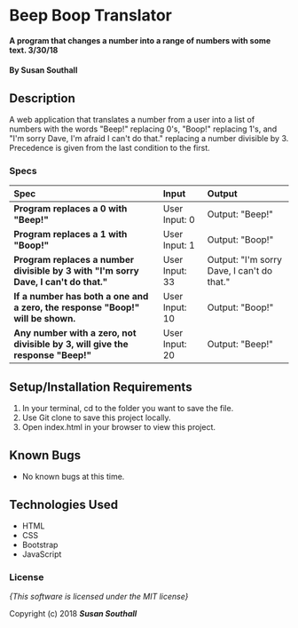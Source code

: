 # Beep Boop Translator

#### A program that changes a number into a range of numbers with some text. 3/30/18

#### By **Susan Southall**

## Description

A web application that translates a number from a user into a list of numbers with the words "Beep!" replacing 0's, "Boop!" replacing 1's, and "I'm sorry Dave, I'm afraid I can't do that." replacing a number divisible by 3.  Precedence is given from the last condition to the first.

### Specs
| Spec | Input | Output |
| :-------------     | :------------- | :------------- |
| **Program replaces a 0  with "Beep!"** | User Input: 0 | Output: "Beep!" |
| **Program replaces a 1 with "Boop!"** | User Input: 1 | Output: "Boop!" |
| **Program replaces a number divisible by 3 with "I'm sorry Dave, I can't do that."** | User Input: 33 | Output: "I'm sorry Dave, I can't do that." |
| **If a number has both a one and a zero, the response "Boop!" will be shown.** | User Input: 10 | Output: "Boop!" |
| **Any number with a zero, not divisible by 3, will give the response "Beep!"** | User Input: 20 | Output: "Beep!" |

## Setup/Installation Requirements

1. In your terminal, cd to the folder you want to save the file.
2. Use Git clone to save this project locally.
3. Open index.html in your browser to view this project.

## Known Bugs
* No known bugs at this time.

## Technologies Used
  * HTML
  * CSS
  * Bootstrap
  * JavaScript

### License

*{This software is licensed under the MIT license}*

Copyright (c) 2018 **_Susan Southall_**
